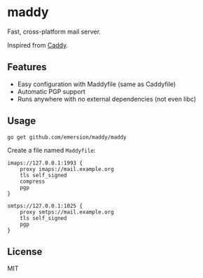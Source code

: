 # maddy

Fast, cross-platform mail server.

Inspired from [Caddy](https://github.com/mholt/caddy).

## Features

* Easy configuration with Maddyfile (same as Caddyfile)
* Automatic PGP support
* Runs anywhere with no external dependencies (not even libc)

## Usage

```shell
go get github.com/emersion/maddy/maddy
```

Create a file named `Maddyfile`:

```
imaps://127.0.0.1:1993 {
	proxy imaps://mail.example.org
	tls self_signed
	compress
	pgp
}

smtps://127.0.0.1:1025 {
	proxy smtps://mail.example.org
	tls self_signed
	pgp
}
```

## License

MIT
